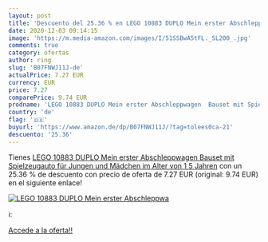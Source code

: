 ```yaml
---
layout: post
title: 'Descuento del 25.36 % en LEGO 10883 DUPLO Mein erster Abschleppwa'
date: 2020-12-03 09:14:15
image: 'https://m.media-amazon.com/images/I/51SSBwA5tFL._SL200_.jpg'
comments: true
category: ofertas
author: ring
slug: 'B07FNWJ11J-de'
actualPrice: 7.27 EUR
currency: EUR
price: 7.27
comparePrice: 9.74 EUR
prodname: 'LEGO 10883 DUPLO Mein erster Abschleppwagen  Bauset mit Spielzeugauto für Jungen und Mädchen im Alter von 1 5 Jahren'
country: 'de'
flag: '🇩🇪'
buyurl: 'https://www.amazon.de/dp/B07FNWJ11J/?tag=tolees0ca-21'
descuento: '25.36'
---
```


Tienes [LEGO 10883 DUPLO Mein erster Abschleppwagen  Bauset mit Spielzeugauto für Jungen und Mädchen im Alter von 1 5 Jahren](https://www.amazon.de/dp/B07FNWJ11J/?tag=tolees0ca-21) con un 25.36 % de descuento con precio de oferta de 7.27 EUR (original: 9.74 EUR) en el siguiente enlace!

[![LEGO 10883 DUPLO Mein erster Abschleppwa](https://m.media-amazon.com/images/I/51SSBwA5tFL._SL200_.jpg)](https://www.amazon.de/dp/B07FNWJ11J/?tag=tolees0ca-21)

ℹ️:


[Accede a la oferta!!](https://www.amazon.de/dp/B07FNWJ11J/?tag=tolees0ca-21)
